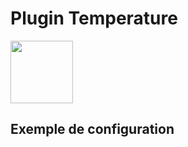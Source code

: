 # Plugin Temperature

<img src="{{site.baseurl}}/plugin-Temperature/{{site.img}}/temperature_icon.png" class="pluginLogo" width="100" />

## Exemple de configuration